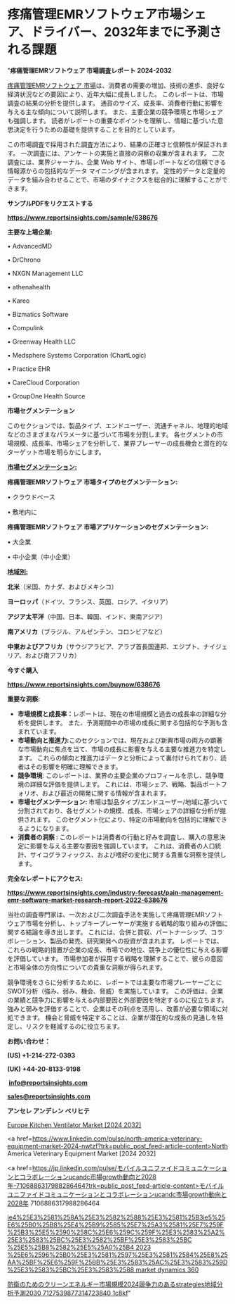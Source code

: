 # 疼痛管理EMRソフトウェア市場シェア、ドライバー、2032年までに予測される課題

"<strong>疼痛管理EMRソフトウェア 市場調査レポート 2024-2032</strong>

<a href=https://www.reportsinsights.com/sample/638676>疼痛管理EMRソフトウェア 市場</a>は、消費者の需要の増加、技術の進歩、良好な経済状況などの要因により、近年大幅に成長しました。 このレポートは、市場調査の結果の分析を提供します。 通貨のサイズ、成長率、消費者行動に影響を与える主な傾向について説明します。 また、主要企業の競争環境と市場シェアも強調します。 読者がレポートの重要なポイントを理解し、情報に基づいた意思決定を行うための基礎を提供することを目的としています。

この市場調査で採用された調査方法により、結果の正確さと信頼性が保証されます。 一次調査には、アンケートの実施と直接の洞察の収集が含まれます。 二次調査には、業界ジャーナル、企業 Web サイト、市場レポートなどの信頼できる情報源からの包括的なデータ マイニングが含まれます。 定性的データと定量的データを組み合わせることで、市場のダイナミクスを総合的に理解することができます。

<strong><b>サンプルPDFをリクエストする</b></strong>

<a href=https://www.reportsinsights.com/sample/638676><strong><u>https://www.reportsinsights.com/sample/638676</u></strong></a>

<strong>主要な上場企業:</strong>

• AdvancedMD

• DrChrono

• NXGN Management LLC

• athenahealth

• Kareo

• Bizmatics Software

• Compulink

• Greenway Health LLC

• Medsphere Systems Corporation (ChartLogic)

• Practice EHR

• CareCloud Corporation

• GroupOne Health Source

<strong>市場セグメンテーション</strong>

このセクションでは、製品タイプ、エンドユーザー、流通チャネル、地理的地域などのさまざまなパラメータに基づいて市場を分割します。 各セグメントの市場規模、成長率、市場シェアを分析して、業界プレーヤーの成長機会と潜在的なターゲット市場を明らかにします。

<strong><u>市場セグメンテーション</u></strong><strong><u>:</u></strong>

<strong>疼痛管理EMRソフトウェア 市場タイプのセグメンテーション:</strong>

• クラウドベース

• 敷地内に

<strong>疼痛管理EMRソフトウェア 市場アプリケーションのセグメンテーション:</strong>

• 大企業

• 中小企業（中小企業）

<strong><u>地域別</u></strong><strong><u>:</u></strong>

<strong>北米</strong>（米国、カナダ、およびメキシコ）

<strong>ヨーロッパ</strong>（ドイツ、フランス、英国、ロシア、イタリア）

<strong>アジア太平洋</strong>（中国、日本、韓国、インド、東南アジア）

<strong>南アメリカ</strong>（ブラジル、アルゼンチン、コロンビアなど）

<strong>中東およびアフリカ</strong>（サウジアラビア、アラブ首長国連邦、エジプト、ナイジェリア、および南アフリカ）

<strong>今すぐ購入</strong>

<a href=https://www.reportsinsights.com/buynow/638676><strong><u>https://www.reportsinsights.com/buynow/638676</u></strong></a>

<strong>重要な洞察:</strong>
<ul>
  <li><strong>市場規模と成長率：</strong>レポートは、現在の市場規模と過去の成長率の詳細な分析を提供します。 また、予測期間中の市場の成長に関する包括的な予測も含まれています。</li>
  <li><strong>市場動向と推進力:</strong>このセクションでは、現在および新興市場の両方の顕著な市場動向に焦点を当て、市場の成長に影響を与える主要な推進力を特定します。 これらの傾向と推進力はデータと分析によって裏付けられており、読者はその影響を明確に理解できます。</li>
  <li><strong>競争環境</strong>: このレポートは、業界の主要企業のプロフィールを示し、競争環境の詳細な評価を提供します。 これには、市場シェア、戦略、製品ポートフォリオ、および最近の開発に関する情報が含まれます。</li>
  <li><strong>市場セグメンテーション: </strong>市場は製品タイプ/エンドユーザー/地域に基づいて分割されており、各セグメントの規模、成長、市場シェアの詳細な分析が提供されます。 このセグメント化により、特定の市場動向を包括的に理解できるようになります。</li>
  <li><strong>消費者の洞察 : </strong>このレポートは消費者の行動と好みを調査し、購入の意思決定に影響を与える主要な要因を強調しています。 これは、消費者の人口統計、サイコグラフィックス、および嗜好の変化に関する貴重な洞察を提供します。</li>
</ul>
<strong>完全なレポートにアクセス:</strong>

<a href=https://www.reportsinsights.com/industry-forecast/pain-management-emr-software-market-research-report-2022-638676><strong><u><b>https://www.reportsinsights.com/industry-forecast/pain-management-emr-software-market-research-report-2022-638676</b></u></strong></a>

当社の調査専門家は、一次および二次調査手法を実施して疼痛管理EMRソフトウェア市場を分析し、トップキープレーヤーが実施する戦略的取り組みの評価に関する結論を導き出します。 これには、合併と買収、パートナーシップ、コラボレーション、製品の発売、研究開発への投資が含まれます。 レポートでは、これらの戦略的措置が企業の成長、市場での地位、競争上の優位性に与える影響を評価しています。 市場参加者が採用する戦略を理解することで、彼らの意図と市場全体の方向性についての貴重な洞察が得られます。

競争環境をさらに分析するために、レポートでは主要な市場プレーヤーごとにSWOT分析（強み、弱み、機会、脅威）を実施しています。 この評価は、企業の業績と競争力に影響を与える内部要因と外部要因を特定するのに役立ちます。 強みと弱みを評価することで、企業はその利点を活用し、改善が必要な領域に対処できます。 機会と脅威を特定することは、企業が潜在的な成長の見通しを特定し、リスクを軽減するのに役立ちます。

<strong>お問い合わせ：</strong>

<strong>(US) +1-214-272-0393</strong>

<strong>(UK) +44-20-8133-9198</strong>

<strong> </strong><a href=info@reportsinsights.com><strong><u>info@reportsinsights.com</u></strong></a>

<a href=sales@reportsinsights.com><strong><u>sales@reportsinsights.com</u></strong></a>

<strong>アンセレ アンデレン ベリヒテ</strong>

<a href=https://www.linkedin.com/pulse/europe-kitchen-ventilator-markets-2024-comprehensive-xa5rf/>Europe Kitchen Ventilator Market [2024 2032]</a>

<a href=https://www.linkedin.com/pulse/north-america-veterinary-equipment-market-2024-nwtzf?trk=public_post_feed-article-content>North America Veterinary Equipment Market [2024 2032]</a>

<a href=https://jp.linkedin.com/pulse/モバイルユニファイドコミュニケーションとコラボレーションucandc市場growth動向と2028年-7106886317988286464?trk=public_post_feed-article-content>モバイルユニファイドコミュニケーションとコラボレーションucandc市場growth動向と2028年 7106886317988286464</a>

<a href=https://www.linkedin.com/pulse/ie4%25E3%2581%258A%25E3%2582%2588%25E3%2581%25B3ie5%25E6%25B0%25B8%25E4%25B9%2585%25E7%25A3%2581%25E7%259F%25B3%25E5%2590%258C%25E6%259C%259F%25E3%2583%25A2%25E3%2583%25BC%25E3%2582%25BF%25E3%2583%25BC-%25E5%25B8%2582%25E5%25A0%25B4-2023-%25E6%2596%25B0%25E3%2581%2597%25E3%2581%2584%25E8%25AA%25BF%25E6%259F%25BB%25E3%2583%25AC%25E3%2583%259D%25E3%2583%25BC%25E3%2583%2588-market-dynamics-360>ie4%25E3%2581%258A%25E3%2582%2588%25E3%2581%25B3ie5%25E6%25B0%25B8%25E4%25B9%2585%25E7%25A3%2581%25E7%259F%25B3%25E5%2590%258C%25E6%259C%259F%25E3%2583%25A2%25E3%2583%25BC%25E3%2582%25BF%25E3%2583%25BC %25E5%25B8%2582%25E5%25A0%25B4 2023 %25E6%2596%25B0%25E3%2581%2597%25E3%2581%2584%25E8%25AA%25BF%25E6%259F%25BB%25E3%2583%25AC%25E3%2583%259D%25E3%2583%25BC%25E3%2583%2588 market dynamics 360</a>

<a href=https://www.linkedin.com/pulse/防衛のためのクリーンエネルギー市場規模2024競争力のあるstrategies地域分析予測2030-7127539877314723840-1c8kf/>防衛のためのクリーンエネルギー市場規模2024競争力のあるstrategies地域分析予測2030 7127539877314723840 1c8kf</a>"
